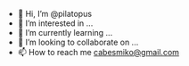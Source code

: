 - 👋 Hi, I’m @pilatopus
- 👀 I’m interested in ...
- 🌱 I’m currently learning ...
- 💞️ I’m looking to collaborate on ...
- 📫 How to reach me cabesmiko@gmail.com

<!---
pilatopus/pilatopus is a ✨ special ✨ repository because its `README.md` (this file) appears on your GitHub profile.
You can click the Preview link to take a look at your changes.
--->
